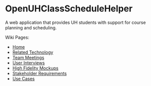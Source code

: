 OpenUHClassScheduleHelper
=========================

A web application that provides UH students with support for course planning and scheduling.

Wiki Pages:
 - [Home](https://github.com/OpenUHClassScheduleHelper/OpenUHClassScheduleHelper/wiki)
 - [Related Technology](https://github.com/OpenUHClassScheduleHelper/OpenUHClassScheduleHelper/wiki/Related-Technology)
 - [Team Meetings](https://github.com/OpenUHClassScheduleHelper/OpenUHClassScheduleHelper/wiki/Team-Meetings)
 - [User Interviews](https://github.com/OpenUHClassScheduleHelper/OpenUHClassScheduleHelper/wiki/User-Interviews)
 - [High Fidelity Mockups](http://openuhclassschedulehelper.github.io/uimockup/)
 - [Stakeholder Requirements](https://github.com/OpenUHClassScheduleHelper/OpenUHClassScheduleHelper/wiki/Use-Cases)
 - [Use Cases](https://github.com/OpenUHClassScheduleHelper/OpenUHClassScheduleHelper/wiki/Stakeholder-Requirements)
